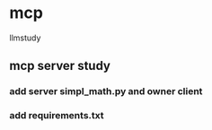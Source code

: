 # mcp
llmstudy

## mcp server study

### add server simpl_math.py and owner client

### add requirements.txt